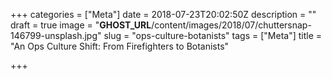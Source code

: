 +++
categories = ["Meta"]
date = 2018-07-23T20:02:50Z
description = ""
draft = true
image = "__GHOST_URL__/content/images/2018/07/chuttersnap-146799-unsplash.jpg"
slug = "ops-culture-botanists"
tags = ["Meta"]
title = "An Ops Culture Shift: From Firefighters to Botanists"

+++




